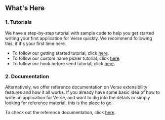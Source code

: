 ## What's Here
### 1. Tutorials
We have a step-by-step tutorial with sample code to help you get started writing your first application for Verse quickly. We recommend following this, if it's your first time here.

* To follow our getting started tutorial, click [here][1].
* To follow our custom name picker tutorial, click [here][2].
* To follow our hook before send tutorial, click [here][3].

### 2. Documentation
Alternatively, we offer reference documentation on Verse extensibility features and how it all works. If you already have some basic idea of how to write an application for Verse, and want to dig into the details or simply looking for reference material, this is the place to go.

To check out the reference documentation, click [here][4].


[1]: https://ibmverse.github.io/verse-developer//tutorials/tutorial_verse_developer.html
[2]: https://ibmverse.github.io/verse-developer//tutorials/tutorial_custom_name_picker.html
[3]: https://ibmverse.github.io/verse-developer//tutorials/tutorial_hook_before_send.html
[4]: https://ibmverse.github.io/verse-developer//reference/reference.html
